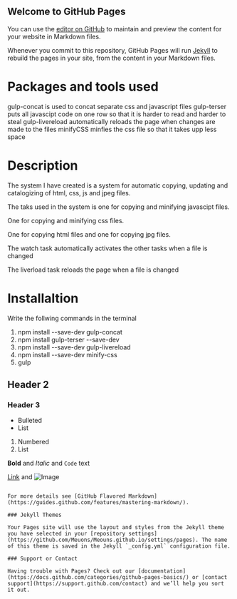 ## Welcome to GitHub Pages

You can use the [editor on GitHub](https://github.com/Meuons/Meouns.github.io/edit/main/README.md) to maintain and preview the content for your website in Markdown files.

Whenever you commit to this repository, GitHub Pages will run [Jekyll](https://jekyllrb.com/) to rebuild the pages in your site, from the content in your Markdown files.

# Packages and tools used
gulp-concat is used to concat separate css and javascript files
gulp-terser puts all javascipt code on one row so that it is harder to read and harder to steal
gulp-livereload automatically reloads the page when changes are made to the files
minifyCSS minfies the css file so that it takes upp less space
# Description
The system I have created is a system for automatic copying, updating and catalogizing of html, css, js and jpeg files.

The taks used in the system is one for copying and minifying javascipt files.

One for copying and minifying css files.

One for copying html files and one for copying jpg files.

The watch task automatically activates the other tasks when a file is changed

The liverload task reloads the page when a file is changed



# Installaltion

Write the follwing commands in the terminal
1. npm install --save-dev gulp-concat
2. npm install gulp-terser --save-dev
3. npm install --save-dev gulp-livereload
4. npm install --save-dev minify-css
5. gulp
## Header 2
### Header 3

- Bulleted
- List

1. Numbered
2. List

**Bold** and _Italic_ and `Code` text

[Link](url) and ![Image](src)
```

For more details see [GitHub Flavored Markdown](https://guides.github.com/features/mastering-markdown/).

### Jekyll Themes

Your Pages site will use the layout and styles from the Jekyll theme you have selected in your [repository settings](https://github.com/Meuons/Meouns.github.io/settings/pages). The name of this theme is saved in the Jekyll `_config.yml` configuration file.

### Support or Contact

Having trouble with Pages? Check out our [documentation](https://docs.github.com/categories/github-pages-basics/) or [contact support](https://support.github.com/contact) and we’ll help you sort it out.
